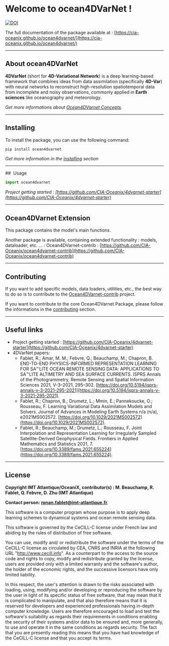 # Welcome to ocean4DVarNet ! 

[![DOI](https://zenodo.org/badge/DOI/10.5281/zenodo.15615389.svg)](https://doi.org/10.5281/zenodo.15615389)

The full documentation of the package available at : [https://cia-oceanix.github.io/ocean4dvarnet/](https://cia-oceanix.github.io/ocean4dvarnet/)

---
## About ocean4DVarNet

**4DVarNet** (short for **4D-Variational Network**) is a deep learning-based framework that combines ideas from data assimilation (specifically **4D-Var**) with neural networks to reconstruct high-resolution spatiotemporal data from incomplete and noisy observations, commonly applied in **Earth sciences** like oceanography and meteorology.

*Get more informations about [Ocean4DVarnet Concepts](concepts.md).*

---
## Installing

To install the package, you can use the following command:
``` bash
pip install ocean4dvarnet
```

*Get more information in the [installing](./installing.md) section*

---
##  Usage

``` python
import ocean4dvarnet
``` 

*Project getting started : [https://github.com/CIA-Oceanix/4dvarnet-starter](https://github.com/CIA-Oceanix/4dvarnet-starter)*

---
## Ocean4DVarnet Extension

This package contains the model's main functions. 

Another package is available, containing extended functionality : models, dataloader, etc. ... : Ocean4DVarnet-contrib : [https://github.com/CIA-Oceanix/ocean4dvarnet-contrib](https://github.com/CIA-Oceanix/ocean4dvarnet-contrib)


---
## Contributing

If you want to add specific models, data loaders, utilities, etc., the best way to do so is to contribute to the [Ocean4DVarnet-contrib](https://github.com/CIA-Oceanix/ocean4dvarnet-contrib) project.

If you want to contribute to the core Ocean4DVarnet Package, please follow the informations in the [contributing](./contributing.md) section.

---
## Useful links

- Project getting started : [https://github.com/CIA-Oceanix/4dvarnet-starter](https://github.com/CIA-Oceanix/4dvarnet-starter)
- 4DVarNet papers:
	- Fablet, R.; Amar, M. M.; Febvre, Q.; Beauchamp, M.; Chapron, B. END-TO-END PHYSICS-INFORMED REPRESENTATION LEARNING FOR SA℡LITE OCEAN REMOTE SENSING DATA: APPLICATIONS TO SA℡LITE ALTIMETRY AND SEA SURFACE CURRENTS. ISPRS Annals of the Photogrammetry, Remote Sensing and Spatial Information Sciences 2021, V-3–2021, 295–302. [https://doi.org/10.5194/isprs-annals-v-3-2021-295-2021](https://doi.org/10.5194/isprs-annals-v-3-2021-295-2021).
	- Fablet, R.; Chapron, B.; Drumetz, L.; Mmin, E.; Pannekoucke, O.; Rousseau, F. Learning Variational Data Assimilation Models and Solvers. Journal of Advances in Modeling Earth Systems n/a (n/a), e2021MS002572. [https://doi.org/10.1029/2021MS002572](https://doi.org/10.1029/2021MS002572).
	- Fablet, R.; Beauchamp, M.; Drumetz, L.; Rousseau, F. Joint Interpolation and Representation Learning for Irregularly Sampled Satellite-Derived Geophysical Fields. Frontiers in Applied Mathematics and Statistics 2021, 7. [https://doi.org/10.3389/fams.2021.655224](https://doi.org/10.3389/fams.2021.655224).

---
## License

**Copyright IMT Atlantique/OceaniX, contributor(s) : M. Beauchamp, R. Fablet, Q. Febvre, D. Zhu (IMT Atlantique)**

**Contact person: ronan.fablet@imt-atlantique.fr**.

This software is a computer program whose purpose is to apply deep learning schemes to dynamical systems and ocean remote sensing data.

This software is governed by the CeCILL-C license under French law and abiding by the rules of distribution of free software.

You can use, modify and/ or redistribute the software under the terms of the CeCILL-C license as circulated by CEA, CNRS and INRIA at the following URL "http://www.cecill.info". As a counterpart to the access to the source code and rights to copy, modify and redistribute granted by the license, users are provided only with a limited warranty and the software's author, the holder of the economic rights, and the successive licensors have only limited liability.

In this respect, the user's attention is drawn to the risks associated with loading, using, modifying and/or developing or reproducing the software by the user in light of its specific status of free software, that may mean that it is complicated to manipulate, and that also therefore means that it is reserved for developers and experienced professionals having in-depth computer knowledge. Users are therefore encouraged to load and test the software's suitability as regards their requirements in conditions enabling the security of their systems and/or data to be ensured and, more generally, to use and operate it in the same conditions as regards security. The fact that you are presently reading this means that you have had knowledge of the CeCILL-C license and that you accept its terms.



